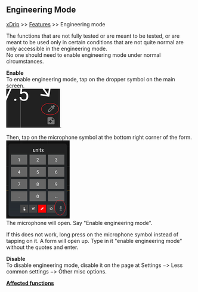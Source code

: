 ## Engineering Mode
[xDrip](../README.md) >> [Features](./Features_page.md) >> Engineering mode  
  
The functions that are not fully tested or are meant to be tested, or are meant to be used only in certain conditions that are not quite normal are only accessible in the engineering mode.  
No one should need to enable engineering mode under normal circumstances.  

**Enable**  
To enable engineering mode, tap on the dropper symbol on the main screen.  
![](./images/syringe-symbol.png).  

Then, tap on the microphone symbol at the bottom right corner of the form.  
![](./images/treatment-menu.png)  
The microphone will open.  Say "Enable engineering mode".  

If this does not work, long press on the microphone symbol instead of tapping on it.  A form will open up.  Type in it "enable engineering mode" without the quotes and enter.  
  
**Disable**  
To disable engineering mode, disable it on the page at Settings &#8722;> Less common settings &#8722;> Other misc options.  
  
[**Affected functions**](BehindEngineeringMode)  
  
